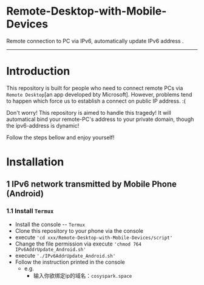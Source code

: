 # Remote-Desktop-with-Mobile-Devices
Remote connection to PC via IPv6, automatically update IPv6 address .

---

# Introduction

This repository is built for people who need to connect remote PCs via `Remote Desktop`[an app developed bty Microsoft]. However, problems tend to happen which force us to establish a connect on public IP address. :(

Don't worry! This repository is aimed to handle this tragedy! It will automatical bind your remote-PC's address to your private domain, though the ipv6-address is dynamic!

Follow the steps bellow and enjoy yourself!


# Installation

## 1 IPv6 network transmitted by Mobile Phone (Android)

### 1.1 Install `Termux`

- Install the console -- `Termux`
- Clone this repository to your phone via the console
- execute `'cd xxx/Remote-Desktop-with-Mobile-Devices/script'`
- Change the file permission via execute `'chmod 764 IPv6AddrUpdate_Android.sh'`
- execute `'./IPv6AddrUpdate_Android.sh'`
- Follow the instruction printed in the console
  - e.g. 
    - 输入你欲绑定ip的域名：`cosyspark.space`    
